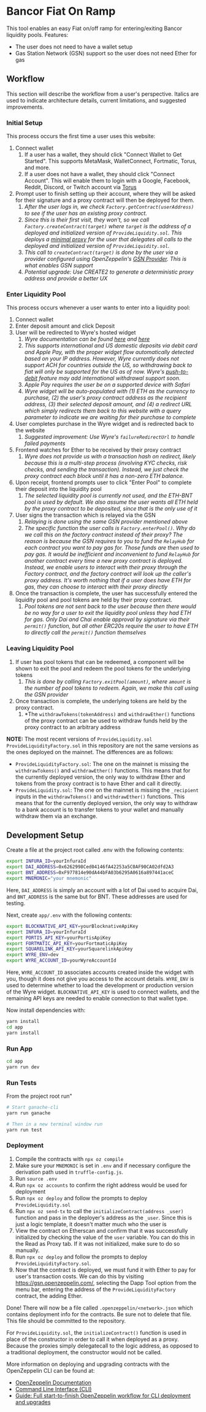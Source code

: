 # Bancor Fiat On Ramp

This tool enables an easy Fiat on/off ramp for entering/exiting Bancor liquidity pools. Features:

- The user does not need to have a wallet setup
- Gas Station Network (GSN) support so the user does not need Ether for gas

## Workflow

This section will describe the workflow from a user's perspective. Italics are used to indicate architecture details, current limitations, and suggested improvements.

### Initial Setup

This process occurs the first time a user uses this website:

1. Connect wallet
   1. If a user has a wallet, they should click "Connect Wallet to Get Started". This supports MetaMask, WalletConnect, Fortmatic, Torus, and more.
   2. If a user does not have a wallet, they should click "Connect Account". This will enable them to login with a Google, Facebook, Reddit, Discord, or Twitch account via [Torus](https://tor.us/)
2. Prompt user to finish setting up their account, where they will be asked for their signature and a proxy contract will then be deployed for them.
   1. *After the user logs in, we check `Factory.getContract(userAddress)` to see if the user has an existing proxy contract.*
   2. *Since this is their first visit, they won't, so we call `Factory.createContract(target)` where `target` is the address of a deployed and initialized version of `ProvideLiquidity.sol`. This deploys a [minimal proxy](https://blog.openzeppelin.com/deep-dive-into-the-minimal-proxy-contract/) for the user that delegates all calls to the deployed and initialized version of `ProvideLiquidity.sol`.*
   3. *This call to `createContract(target)` is done by the user via a provider configured using OpenZeppelin's [GSN Provider](https://github.com/OpenZeppelin/openzeppelin-gsn-provider). This is what enables GSN support*
   4. *Potential upgrade: Use CREATE2 to generate a deterministic proxy address and provide a better UX*

### Enter Liquidity Pool

This process occurs whenever a user wants to enter into a liquidity pool:

1. Connect wallet
2. Enter deposit amount and click Deposit
3. User will be redirected to Wyre's hosted widget
   1. *Wyre documentation can be found [here](https://docs.sendwyre.com/docs/widget-getting-started-2) and [here](https://docs.sendwyre.com/docs/wyre-widget-v2)*
   2. *This supports international and US domestic deposits via debit card and Apple Pay, with the proper widget flow automatically detected based on your IP address. However, Wyre currently does not support ACH for countries outside the US, so withdrawing back to fiat will only be supported for the US as of now. Wyre's [push-to-debit](https://docs.sendwyre.com/docs/wyre-push-to-debit-card) feature may add international withdrawal support soon.*
   3. *Apple Pay requires the user be on a supported device with Safari*
   4. *Wyre widget will be auto-populated with (1) ETH as the currency to purchase, (2) the user's proxy contract address as the recipient address, (3) their selected deposit amount, and (4) a redirect URL which simply redirects them back to this website with a query parameter to indicate we are waiting for their purchase to complete*
4. User completes purchase in the Wyre widget and is redirected back to the website
   1. *Suggested improvement: Use Wyre's `failureRedirectUrl` to handle failed payments*
5. Frontend watches for Ether to be received by their proxy contract
   1. *Wyre does not provide us with a transaction hash on redirect, likely because this is a multi-step process (involving KYC checks, risk checks, and sending the transaction). Instead, we just check the proxy contract each block until it has a non-zero ETH balance.*
6. Upon receipt, frontend prompts user to click "Enter Pool" to complete their deposit into the liquidity pool
   1. *The selected liquidity pool is currently not used, and the ETH-BNT pool is used by default. We also assume the user wants all ETH held by the proxy contract to be deposited, since that is the only use of it*
7. User signs the transaction which is relayed via the GSN
   1. *Relaying is done using the same GSN provider mentioned above*
   2. *The specific function the user calls is `Factory.enterPool()`. Why do we call this on the factory contract instead of their proxy? The reason is because the GSN requires to you to fund the `RelayHub` for each contract you want to pay gas for. Those funds are then used to pay gas. It would be  inefficient and inconvenient to fund `RelayHub` for another contract every time a new proxy contract is deployed. Instead, we enable users to interact with their proxy through the Factory contract, and the factory contract will look up the caller's proxy address. It's worth nothing that if a user does have ETH for gas, they can choose to interact with their proxy directly*
8. Once the transaction is complete, the user has successfully entered the liquidity pool and pool tokens are held by their proxy contract.
   1. *Pool tokens are not sent back to the user because then there would be no way for a user to exit the liquidity pool unless they had ETH for gas. Only Dai and Chai enable approval by signature via their `permit()` function, but all other ERC20s require the user to have ETH to directly call the `permit()` function themselves*

### Leaving Liquidity Pool

1. If user has pool tokens that can be redeemed, a component will be shown to exit the pool and redeem the pool tokens for the underlying tokens
   1. *This is done by calling `Factory.exitPool(amount)`, where `amount` is the number of pool tokens to redeem. Again, we make this call using the GSN provider*
2. Once transaction is complete, the underlying tokens are held by the proxy contract.
   1. *The `withdrawTokens(tokenAddress)` and `withdrawEther()` functions of the proxy contract can be used to withdraw funds held by the proxy contract to an arbitrary address

**NOTE:** The most recent versions of `ProvideLiquidity.sol` `ProvideLiquidityFactory.sol` in this repository are not the same versions as the ones deployed on the mainnet. The differences are as follows:

- `ProvideLiquidityFactory.sol`:  The one on the mainnet is missing the `withdrawTokens()` and `withdrawEther()` functions. This means that for the currently deployed version, the only way to withdraw Ether and tokens from the proxy contract is to have Ether and call it directly.
- `ProvideLiquidity.sol`: The one on the mainnet is missing the `_recipient` inputs in the `withdrawTokens()` and `withdrawEther()` functions. This means that for the currently deployed version, the only way to withdraw to a bank account is to transfer tokens to your wallet and manually withdraw them via an exchange.

## Development Setup

Create a file at the project root called .env with the following contents:

```bash
export INFURA_ID=yourInfuraId
export DAI_ADDRESS=0x6262998Ced04146fA42253a5C0AF90CA02dfd2A3
export BNT_ADDRESS=0xF977814e90dA44bFA03b6295A0616a897441aceC
export MNEMONIC="your mnemonic"
```

Here, `DAI_ADDRESS` is simply an account with a lot of Dai used to
acquire Dai, and `BNT_ADDRESS` is the same but for BNT. These addresses
are used for testing.

Next, create `app/.env` with the following contents:

```bash
export BLOCKNATIVE_API_KEY=yourBlocknativeApiKey
export INFURA_ID=yourInfuraId
export PORTIS_API_KEY=yourPortisApiKey
export FORTMATIC_API_KEY=yourFortmaticApiKey
export SQUARELINK_API_KEY=yourSquarelinkApiKey
export WYRE_ENV=dev
export WYRE_ACCOUNT_ID=yourWyreAccountId
```

Here, `WYRE_ACCOUNT_ID` associates accounts created inside the widget with you, though
it does not give you access to the account details. `WYRE_ENV` is used to determine
whether to load the development or production version of the Wyre widget.
`BLOCKNATIVE_API_KEY` is used to connect wallets, and the remaining
API keys are needed to enable connection to that wallet type.

Now install dependencies with:

```bash
yarn install
cd app
yarn install
```

### Run App

```bash
cd app
yarn run dev
```

### Run Tests

From the project root run"

```bash
# Start ganache-cli
yarn run ganache

# Then in a new terminal window run
yarn run test
```

### Deployment

1. Compile the contracts with `npx oz compile`
2. Make sure your `MNEMONIC` is set in `.env` and if necessary configure the derivation path used in `truffle-config.js`.
3. Run `source .env`
4. Run `npx oz accounts` to confirm the right address would be used for deployment
5. Run `npx oz deploy` and follow the prompts to deploy `ProvideLiquidity.sol`
6. Run `npx oz send-tx` to call the `initializeContract(address _user)` function and pass in the deployer's address as the `_user`. Since this is just a logic template, it doesn't matter much who the user is
7. View the contract on Etherscan and confirm that it was successfully initialized by checking the value of the `user` variable. You can do this in the Read as Proxy tab. If it was not initialized, make sure to do so manually.
8. Run `npx oz deploy` and follow the prompts to deploy `ProvideLiquidityFactory.sol`.
9. Now that the contract is deployed, we must fund it with Ether to pay for user's transaction costs. We can do this by visiting https://gsn.openzeppelin.com/, selecting the Dapp Tool option from the menu bar, entering the address of the `ProvideLiquidityFactory` contract, the adding Ether.

Done! There will now be a file called `.openzeppelin/<network>.json` which contains deployment info for the contracts. Be sure not to delete that file. This file should be committed to the repository.

For `ProvideLiquidity.sol`, the `initializeContract()` function is used in place of the constructor in order to call it when deployed as a proxy. Because the proxies simply delegatecall to the logic address, as opposed to a traditional deployment, the constructor would not be called.

More information on deploying and upgrading contracts with the OpenZeppelin CLI can be found at:

- [OpenZeppelin Documentation](https://docs.openzeppelin.com/openzeppelin/)
- [Command Line Interface (CLI)](https://docs.openzeppelin.com/cli/2.8/)
- [Guide: Full start-to-finish OpenZeppelin workflow for CLI deployment and upgrades](https://forum.openzeppelin.com/t/guide-full-start-to-finish-openzeppelin-workflow-for-cli-deployment-and-upgrades/2191)
